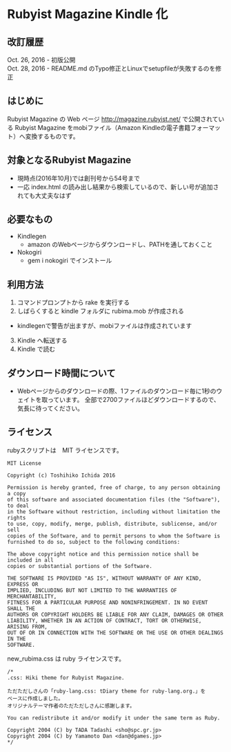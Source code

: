# Rubyist Magazine Kindle 化

## 改訂履歴
Oct. 26, 2016 - 初版公開    
Oct. 28, 2016 - README.md のTypo修正とLinuxでsetupfileが失敗するのを修正

## はじめに

Rubyist Magazine の Web ページ
http://magazine.rubyist.net/ で公開されている Rubyist Magazine をmobiファイル（Amazon Kindleの電子書籍フォーマット）へ変換するものです。

## 対象となるRubyist Magazine
- 現時点(2016年10月)では創刊号から54号まで
- 一応 index.html の読み出し結果から検索しているので、新しい号が追加されても大丈夫なはず

## 必要なもの
- Kindlegen
  - amazon のWebページからダウンロードし、PATHを通しておくこと
- Nokogiri
  - gem i nokogiri でインストール

## 利用方法

1. コマンドプロンプトから rake を実行する
2. しばらくすると kindle フォルダに rubima.mob が作成される
  - kindlegenで警告が出ますが、mobiファイルは作成されています
3. Kindle へ転送する
4. Kindle で読む

## ダウンロード時間について

- Webページからのダウンロードの際、1ファイルのダウンロード毎に1秒のウェイトを取っています。
全部で2700ファイルほどダウンロードするので、気長に待ってください。


## ライセンス

rubyスクリプトは　MIT ライセンスです。

~~~
MIT License

Copyright (c) Toshihiko Ichida 2016

Permission is hereby granted, free of charge, to any person obtaining a copy
of this software and associated documentation files (the "Software"), to deal
in the Software without restriction, including without limitation the rights
to use, copy, modify, merge, publish, distribute, sublicense, and/or sell
copies of the Software, and to permit persons to whom the Software is
furnished to do so, subject to the following conditions:

The above copyright notice and this permission notice shall be included in all
copies or substantial portions of the Software.

THE SOFTWARE IS PROVIDED "AS IS", WITHOUT WARRANTY OF ANY KIND, EXPRESS OR
IMPLIED, INCLUDING BUT NOT LIMITED TO THE WARRANTIES OF MERCHANTABILITY,
FITNESS FOR A PARTICULAR PURPOSE AND NONINFRINGEMENT. IN NO EVENT SHALL THE
AUTHORS OR COPYRIGHT HOLDERS BE LIABLE FOR ANY CLAIM, DAMAGES OR OTHER
LIABILITY, WHETHER IN AN ACTION OF CONTRACT, TORT OR OTHERWISE, ARISING FROM,
OUT OF OR IN CONNECTION WITH THE SOFTWARE OR THE USE OR OTHER DEALINGS IN THE
SOFTWARE.
~~~

new_rubima.css は ruby ライセンスです。

~~~
/*
.css: Hiki theme for Rubyist Magazine.

ただただしさんの「ruby-lang.css: tDiary theme for ruby-lang.org.」を
ベースに作成しました。
オリジナルテーマ作者のただただしさんに感謝します。

You can redistribute it and/or modify it under the same term as Ruby.

Copyright 2004 (C) by TADA Tadashi <sho@spc.gr.jp>
Copyright 2004 (C) by Yamamoto Dan <dan@dgames.jp>
*/
~~~

